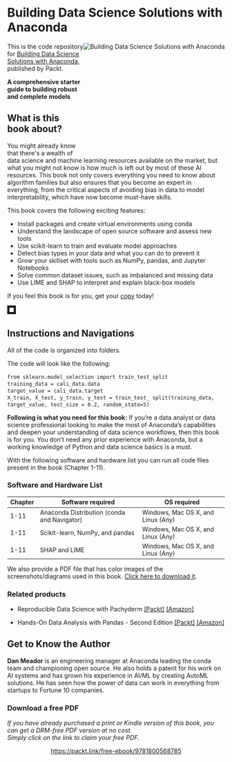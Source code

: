 # Building Data Science Solutions with Anaconda

<a href="https://www.packtpub.com/product/building-data-science-solutions-with-anaconda/9781800568785?utm_source=github&utm_medium=repository&utm_campaign=9781800568785"><img src="https://static.packt-cdn.com/products/9781800568785/cover/smaller" alt="Building Data
Science Solutions with Anaconda" height="256px" align="right"></a>

This is the code repository for [Building Data Science Solutions with Anaconda](https://www.packtpub.com/product/building-data-science-solutions-with-anaconda/9781800568785?utm_source=github&utm_medium=repository&utm_campaign=9781800568785), published by Packt.

**A comprehensive starter guide to building robust and complete models**

## What is this book about?
You might already know that there's a wealth of data science and machine learning resources available on the market, but what you might not know is how much is left out by most of these AI resources. This book not only covers everything you need to know about algorithm families but also ensures that you become an expert in everything, from the critical aspects of avoiding bias in data to model interpretability, which have now become must-have skills.

This book covers the following exciting features: 
* Install packages and create virtual environments using conda
* Understand the landscape of open source software and assess new tools
* Use scikit-learn to train and evaluate model approaches
* Detect bias types in your data and what you can do to prevent it
* Grow your skillset with tools such as NumPy, pandas, and Jupyter Notebooks
* Solve common dataset issues, such as imbalanced and missing data
* Use LIME and SHAP to interpret and explain black-box models

If you feel this book is for you, get your [copy](https://www.amazon.com/dp/B09NC5XJ6D) today!

<a href="https://www.packtpub.com/?utm_source=github&utm_medium=banner&utm_campaign=GitHubBanner"><img src="https://raw.githubusercontent.com/PacktPublishing/GitHub/master/GitHub.png" 
alt="https://www.packtpub.com/" border="5" /></a>


## Instructions and Navigations
All of the code is organized into folders.

The code will look like the following:
```
from sklearn.model_selection import train_test_split
training_data = cali_data.data
target_value = cali_data.target
X_train, X_test, y_train, y_test = train_test_ split(training_data, target_value, test_size = 0.2, random_state=5)
```

**Following is what you need for this book:**
If you’re a data analyst or data science professional looking to make the most of Anaconda’s capabilities and deepen your understanding of data science workflows, then this book is for you. You don’t need any prior experience with Anaconda, but a working knowledge of Python and data science basics is a must.

With the following software and hardware list you can run all code files present in the book (Chapter 1-11).

### Software and Hardware List


| Chapter  | Software required                            | OS required                        |
| -------- | ------------------------------------         | -----------------------------------|
| 1-11	   | Anaconda Distribution (conda and Navigator)   | Windows, Mac OS X, and Linux (Any) |
| 1-11	   | Scikit-learn, NumPy, and pandas              | Windows, Mac OS X, and Linux (Any) |
| 1-11	   | SHAP and LIME                                | Windows, Mac OS X, and Linux (Any) |


We also provide a PDF file that has color images of the screenshots/diagrams used in this book. [Click here to download it](https://static.packt-cdn.com/downloads/9781800568785_ColorImages.pdf).


### Related products <Other books you may enjoy>
* Reproducible Data Science with Pachyderm [[Packt]](https://www.packtpub.com/product/reproducible-data-science-with-pachyderm/9781801074483?utm_source=github&utm_medium=repository&utm_campaign=9781801074483) [[Amazon]](https://www.amazon.com/dp/1801074488)

* Hands-On Data Analysis with Pandas - Second Edition [[Packt]](https://www.packtpub.com/product/hands-on-data-analysis-with-pandas-second-edition/9781800563452?utm_source=github&utm_medium=repository&utm_campaign=9781800563452) [[Amazon]](https://www.amazon.com/dp/1800563450)

## Get to Know the Author
**Dan Meador**
is an engineering manager at Anaconda leading the conda team and championing open source. He also holds a patent for his work on AI systems and has grown his experience in AI/ML by creating AutoML solutions. He has seen how the power of data can work in everything from startups to Fortune 10 companies.
### Download a free PDF

 <i>If you have already purchased a print or Kindle version of this book, you can get a DRM-free PDF version at no cost.<br>Simply click on the link to claim your free PDF.</i>
<p align="center"> <a href="https://packt.link/free-ebook/9781800568785">https://packt.link/free-ebook/9781800568785 </a> </p>